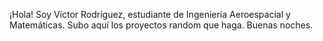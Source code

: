 ¡Hola! Soy Víctor Rodríguez, estudiante de Ingeniería Aeroespacial y Matemáticas. Subo aquí los proyectos random que haga. Buenas noches.

<!---
v2812ic/v2812ic is a ✨ special ✨ repository because its `README.md` (this file) appears on your GitHub profile.
You can click the Preview link to take a look at your changes.
--->
